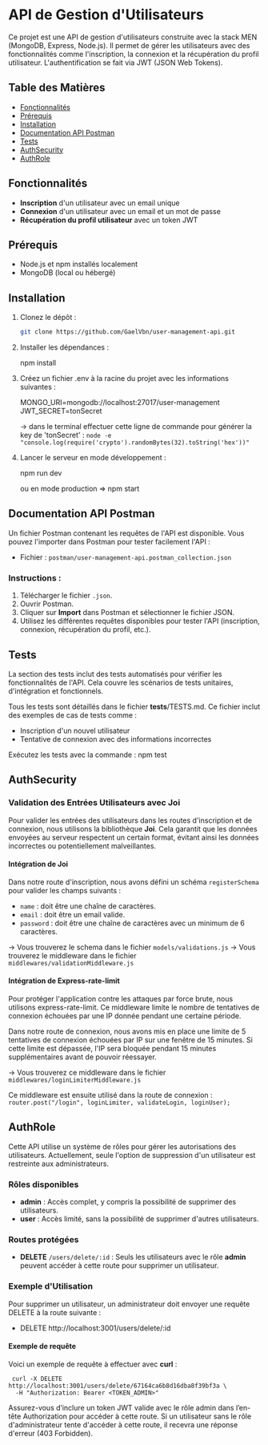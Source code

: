 # API de Gestion d'Utilisateurs

Ce projet est une API de gestion d'utilisateurs construite avec la stack MEN (MongoDB, Express, Node.js). Il permet de gérer les utilisateurs avec des fonctionnalités comme l'inscription, la connexion et la récupération du profil utilisateur. L'authentification se fait via JWT (JSON Web Tokens).

## Table des Matières

- [Fonctionnalités](#fonctionnalités)
- [Prérequis](#prérequis)
- [Installation](#installation)
- [Documentation API Postman](#documentation-api-postman)
- [Tests](#tests)
- [AuthSecurity](#auth-security)
- [AuthRole](#auth-role)

## Fonctionnalités

- **Inscription** d'un utilisateur avec un email unique
- **Connexion** d'un utilisateur avec un email et un mot de passe
- **Récupération du profil utilisateur** avec un token JWT

## Prérequis

- Node.js et npm installés localement
- MongoDB (local ou hébergé)

## Installation

1. Clonez le dépôt :
   ```bash
   git clone https://github.com/GaelVbn/user-management-api.git
   ```
2. Installer les dépendances :

   npm install

3. Créez un fichier .env à la racine du projet avec les informations suivantes :

   MONGO_URI=mongodb://localhost:27017/user-management
   JWT_SECRET=tonSecret

   -> dans le terminal effectuer cette ligne de commande pour générer la key de 'tonSecret' :
   `node -e "console.log(require('crypto').randomBytes(32).toString('hex'))"`

4. Lancer le serveur en mode développement :

   npm run dev

   ou en mode production => npm start

## Documentation API Postman

Un fichier Postman contenant les requêtes de l'API est disponible. Vous pouvez l'importer dans Postman pour tester facilement l'API :

- Fichier : `postman/user-management-api.postman_collection.json`

### Instructions :

1. Télécharger le fichier `.json`.
2. Ouvrir Postman.
3. Cliquer sur **Import** dans Postman et sélectionner le fichier JSON.
4. Utilisez les différentes requêtes disponibles pour tester l'API (inscription, connexion, récupération du profil, etc.).

## Tests

La section des tests inclut des tests automatisés pour vérifier les fonctionnalités de l'API. Cela couvre les scénarios de tests unitaires, d'intégration et fonctionnels.

Tous les tests sont détaillés dans le fichier **tests**/TESTS.md. Ce fichier inclut des exemples de cas de tests comme :

- Inscription d'un nouvel utilisateur
- Tentative de connexion avec des informations incorrectes

Exécutez les tests avec la commande : npm test

## AuthSecurity

### Validation des Entrées Utilisateurs avec Joi

Pour valider les entrées des utilisateurs dans les routes d'inscription et de connexion, nous utilisons la bibliothèque **Joi**. Cela garantit que les données envoyées au serveur respectent un certain format, évitant ainsi les données incorrectes ou potentiellement malveillantes.

#### Intégration de Joi

Dans notre route d'inscription, nous avons défini un schéma `registerSchema` pour valider les champs suivants :

- `name` : doit être une chaîne de caractères.
- `email` : doit être un email valide.
- `password` : doit être une chaîne de caractères avec un minimum de 6 caractères.

-> Vous trouverez le schema dans le fichier `models/validations.js`
-> Vous trouverez le middleware dans le fichier `middlewares/validationMiddleware.js`

#### Intégration de Express-rate-limit

Pour protéger l'application contre les attaques par force brute, nous utilisons express-rate-limit. Ce middleware limite le nombre de tentatives de connexion échouées par une IP donnée pendant une certaine période.

Dans notre route de connexion, nous avons mis en place une limite de 5 tentatives de connexion échouées par IP sur une fenêtre de 15 minutes. Si cette limite est dépassée, l'IP sera bloquée pendant 15 minutes supplémentaires avant de pouvoir réessayer.

-> Vous trouverez ce middleware dans le fichier `middlewares/loginLimiterMiddleware.js`

Ce middleware est ensuite utilisé dans la route de connexion : `router.post("/login", loginLimiter, validateLogin, loginUser);`

## AuthRole

Cette API utilise un système de rôles pour gérer les autorisations des utilisateurs. Actuellement, seule l'option de suppression d'un utilisateur est restreinte aux administrateurs.

### Rôles disponibles

- **admin** : Accès complet, y compris la possibilité de supprimer des utilisateurs.
- **user** : Accès limité, sans la possibilité de supprimer d'autres utilisateurs.

### Routes protégées

- **DELETE** `/users/delete/:id` : Seuls les utilisateurs avec le rôle **admin** peuvent accéder à cette route pour supprimer un utilisateur.

### Exemple d'Utilisation

Pour supprimer un utilisateur, un administrateur doit envoyer une requête DELETE à la route suivante :

- DELETE http://localhost:3001/users/delete/:id

#### Exemple de requête

Voici un exemple de requête à effectuer avec **curl** :

     curl -X DELETE http://localhost:3001/users/delete/67164ca6b8d16dba8f39bf3a \
      -H "Authorization: Bearer <TOKEN_ADMIN>"

Assurez-vous d’inclure un token JWT valide avec le rôle admin dans l’en-tête Authorization pour accéder à cette route.
Si un utilisateur sans le rôle d'administrateur tente d'accéder à cette route, il recevra une réponse d'erreur (403 Forbidden).
